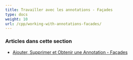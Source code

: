 ```yaml
---
title: Travailler avec les annotations - Façades
type: docs
weight: 10
url: /cpp/working-with-annotations-facades/
---
```


### **Articles dans cette section**

- [Ajouter, Supprimer et Obtenir une Annotation - Façades](/pdf/cpp/add-delete-and-get-annotation-facades/)
```